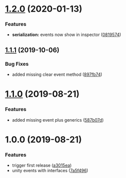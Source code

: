# [1.2.0](https://github.com/ashblue/unity-event-plus/compare/v1.1.1...v1.2.0) (2020-01-13)


### Features

* **serialization:** events now show in inspector ([0819574](https://github.com/ashblue/unity-event-plus/commit/0819574))

## [1.1.1](https://github.com/ashblue/unity-event-plus/compare/v1.1.0...v1.1.1) (2019-10-06)


### Bug Fixes

* added missing clear event method ([897fb74](https://github.com/ashblue/unity-event-plus/commit/897fb74))

# [1.1.0](https://github.com/ashblue/unity-event-plus/compare/v1.0.0...v1.1.0) (2019-08-21)


### Features

* added missing event plus generics ([587b07d](https://github.com/ashblue/unity-event-plus/commit/587b07d))

# 1.0.0 (2019-08-21)


### Features

* trigger first release ([a3015ea](https://github.com/ashblue/unity-event-plus/commit/a3015ea))
* unity events with interfaces ([7a5f496](https://github.com/ashblue/unity-event-plus/commit/7a5f496))
